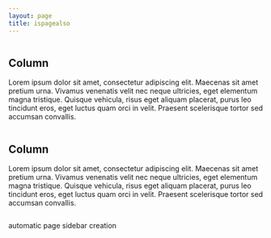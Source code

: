 ```yaml
---
layout: page
title: ispagealso
---
```


<script>
  document.write("{{'/public/js/myjs.js' | absolute_url}}");
</script>

<div class='breakout'>
     <div class="row">
      <div class="column">
        <h2>Column</h2>
        <p>Lorem ipsum dolor sit amet, consectetur adipiscing elit. Maecenas sit amet pretium urna. Vivamus venenatis velit nec neque ultricies, eget elementum magna tristique. Quisque vehicula, risus eget aliquam placerat, purus leo tincidunt eros, eget luctus quam orci in velit. Praesent scelerisque tortor sed accumsan convallis.</p>
      </div>
      <div class="row">
        <div class="column">
          <h2>Column</h2>
          <p>Lorem ipsum dolor sit amet, consectetur adipiscing elit. Maecenas sit amet pretium urna. Vivamus venenatis velit nec neque ultricies, eget elementum magna tristique. Quisque vehicula, risus eget aliquam placerat, purus leo tincidunt eros, eget luctus quam orci in velit. Praesent scelerisque tortor sed accumsan convallis.</p>
        </div>
</div>

<p class="message">
  automatic page sidebar creation 
</p>